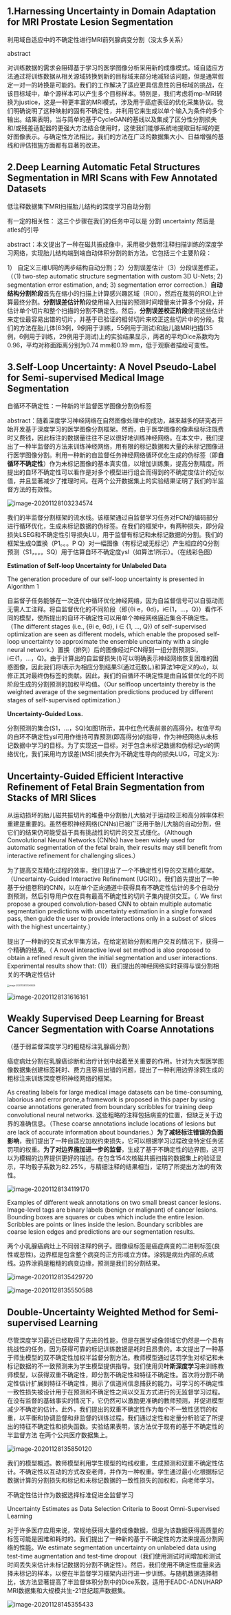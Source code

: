 ## 1.Harnessing Uncertainty in Domain Adaptation for MRI Prostate Lesion Segmentation

利用域自适应中的不确定性进行MRI前列腺病变分割（没太多关系）



abstract 

对训练数据的需求会阻碍基于学习的医学图像分析采用新的成像模式。域自适应方法通过将训练数据从相关源域转换到新的目标域来部分地减轻该问题，但是通常假定一对一的转换是可能的。我们的工作解决了适应更具信息性的目标域的挑战，在该目标域中，单个源样本可以产生多个目标样本。特别是，我们考虑将mp-MRI转换为justice，这是一种更丰富的MRI模式，涉及用于癌症表征的优化采集协议。我们明确说明了这种映射的固有不确定性，并利用它来生成以单个输入为条件的多个输出。结果表明，当与简单的基于CycleGAN的基线以及集成了区分性分割损失和/或残差适配器的更强大方法结合使用时，这使我们能够系统地提取目标域的更好图像表示。与确定性方法相比，我们的方法在广泛的数据集大小、日益增强的基线和评估措施方面都有显著的改进。





## 2.Deep Learning Automatic Fetal Structures Segmentation in MRI Scans with Few Annotated Datasets

低注释数据集下MRI扫描胎儿结构的深度学习自动分割

有一定的相关性： 这三个步骤在我们的任务中可以是 分割 uncertainty 然后是atles的引导

abstract：本文提出了一种在磁共振成像中，采用极少数带注释扫描训练的深度学习网络，实现胎儿结构端到端自动体积分割的新方法。它包括三个主要阶段：

1） 自定义三维U网的两步结构自动分割；2）分割误差估计（3）分段误差修正。（（1) two-step automatic structure segmentation with custom 3D U-Nets; 2) segmentation error estimation, and; 3) segmentation error correction.）**自动结构分割阶段**首先在缩小的扫描上计算感兴趣区域（ROI），然后在裁剪的ROI上计算最终分割。**分割误差估计阶**段使用输入扫描的预测时间增量来计算多个分段，并估计单个切片和整个扫描的分割不确定性。然后，**分割误差校正阶段**使用这些估计来定位最容易出错的切片，并基于已验证的相邻切片来校正这些切片中的分段。我们的方法在胎儿体(63例，9例用于训练，55例用于测试)和胎儿脑MRI扫描(35例，6例用于训练，29例用于测试)上的实验结果显示，两者的平均Dice系数均为0.96，平均对称面距离分别为0.74 mm和0.19 mm，低于观察者描绘可变性。



## 3.Self-Loop Uncertainty: A Novel Pseudo-Label for Semi-supervised Medical Image Segmentation

自循环不确定性：一种新的半监督医学图像分割伪标签



abstract：随着深度学习神经网络在自然图像处理中的成功，越来越多的研究者开始开发基于深度学习的医学图像分割框架。然而，由于医学图像的像素级标注既费时又费钱，因此标注的数据量往往不足以很好地训练神经网络。在本文中，我们提出了一种半监督的方法来训练神经网络，用有限的标记数据和大量的未标记图像进行医学图像分割。利用一种新的自监督任务神经网络循环优化生成的伪标签（即**自循环不确定性**）作为未标记图像的基本真实值，以增加训练集，提高分割精度。所提出的自环不确定性可以看作是对多个模型进行组合而得到的不确定度估计的近似值，并且显著减少了推理时间。在两个公开数据集上的实验结果证明了我们的半监督方法的有效性。



![image-20201128103234574](不确定性的论文合集.assets/image-20201128103234574.png)



我们的半监督分割框架的流水线。该框架通过自监督学习任务对FCN的编码部分进行循环优化，生成未标记数据的伪标签。在我们的框架中，有两种损失，即分段损失LSEG和不确定性引导损失LU，用于监督有标记和未标记数据的分割。我们的框架生成Q置换（P1。。。P Q）对一幅图像（有标记或无标记）产生相应的Q分割预测（S1，。。。SQ）用于估算自环不确定度ysl（如算法1所示）。（在线彩色图）

**Estimation of Self-loop Uncertainty for Unlabeled Data**

The generation procedure of our self-loop uncertainty is presented in Algorithm 1

自监督子任务能够在一次迭代中循环优化神经网络，因为自监督信号可以自驱动而无需人工注释。将自监督优化的不同阶段（即{θi e，θd}，i∈{1，…，Q}）看作不同的模型，使所提出的自环不确定性可以用单个神经网络逼近集合不确定性。（The different stages (i.e., {θi e, θd}, i ∈ {1, ..., Q}) of self-supervised optimization are seen as different models, which enable the proposed self-loop uncertainty to approximate the ensemble uncertainty with a single neural network.）置换（排列）后的图像经过FCN得到一组分割预测Si，i∈{1，…，Q}。由于计算出的自监督损失(l)可以明确表示神经网络恢复困难的困惑图像，因此我们将l表示为相应分割结果S(通过范数(。)和算法1中定义的ω)，以修正其对最终伪标签的贡献。因此，我们的自循环不确定性是由自监督优化的不同阶段生成的分割预测的加权平均值。（Our selfloop uncertainty thereby is the weighted average of the segmentation predictions produced by different stages of self-supervised optimization.）

**Uncertainty-Guided Loss.**

分割预测的集合(S1，...，SQ}如图1所示，其中红色代表前景的高得分。权值平均的自环不确定性ysl可用作维持可靠预测(即高得分)的指导，作为神经网络从未标记数据中学习的目标。为了实现这一目标，对于包含未标记数据和伪标记ysl的网络优化，我们采用均方误差(MSE)损失作为不确定性导向的损失LUG，可定义为:





## Uncertainty-Guided Efficient Interactive Refinement of Fetal Brain Segmentation from Stacks of MRI Slices

从运动损坏的胎儿磁共振切片的堆叠中分割胎儿大脑对于运动校正和高分辨率体积重建是重要的。虽然卷积神经网络(CNNs)已被广泛用于胎儿大脑的自动分割，但它们的结果仍可能受益于具有挑战性的切片的交互式细化。（Although Convolutional Neural Networks (CNNs) have been widely used for automatic segmentation of the fetal brain, their results may still benefit from interactive refinement for challenging slices.）

为了提高交互精化过程的效率，我们提出了一个不确定性引导的交互精化框架。（Uncertainty-Guided Interactive Refinement (UGIR)）。我们首先提出了一种基于分组卷积的CNN，以在单个正向通道中获得具有不确定性估计的多个自动分割预测，然后引导用户仅在具有最高不确定性的切片子集内提供交互。（. We first propose a grouped convolution-based CNN to obtain multiple automatic segmentation predictions with uncertainty estimation in a single forward pass, then guide the user to provide interactions only in a subset of slices with the highest uncertainty.）

提出了一种新的交互式水平集方法，在给定初始分割和用户交互的情况下，获得一个精确的结果。（ A novel interactive level set method is also proposed to obtain a refined result given the initial segmentation and user interactions. Experimental results show that: (1)）我们提出的神经网络实时获得与误分割相关的不确定性估计

<img src="不确定性的论文合集.assets/image-20201128131249928.png" alt="image-20201128131249928" style="zoom:33%;" />



![image-20201128131616161](不确定性的论文合集.assets/image-20201128131616161.png)



## Weakly Supervised Deep Learning for Breast Cancer Segmentation with Coarse Annotations

（基于弱监督深度学习的粗糙标注乳腺癌分割）

癌症病灶分割在乳腺癌诊断和治疗计划中起着至关重要的作用。针对为大型医学图像数据集创建标签耗时、费力且容易出错的问题，提出了一种利用边界涂鸦生成的粗标注来训练深度卷积神经网络的框架。

As creating labels for large medical image datasets can be time-consuming, laborious and error prone,a framework is proposed in this paper by using coarse annotations generated from boundary scribbles for training deep convolutional neural networks. 这些粗略的注释包括病变的位置，但缺乏关于边界的准确信息。（These coarse annotations include locations of lesions but are lack of accurate information about boundaries.）**为了减轻标注错误的负面影响**，我们提出了一种自适应加权约束损失，它可以根据学习过程改变特定任务惩罚项的权重。**为了对边界施加进一步的监督**，生成了基于不确定性的边界图，这可以为模糊的边界提供更好的描述。在包含154次核磁共振扫描的数据集上的验证显示，平均骰子系数为82.25%，与精细注释的结果相当，证明了所提出方法的有效性。

![image-20201128134119170](不确定性的论文合集.assets/image-20201128134119170.png)

Examples of different weak annotations on two small breast cancer lesions. Image-level tags are binary labels (benign or malignant) of cancer lesions. Bounding boxes are squares or cubes which include the entire lesion. Scribbles are points or lines inside the lesion. Boundary scribbles are coarse lesion edges and predictions are our segmentation results.

两个小乳腺癌病灶上不同弱注释的例子。图像级标签是癌症病变的二进制标签(良性或恶性)。边界框是包含整个病变的正方形或立方体。涂鸦是病灶内部的点或线。边界涂鸦是粗糙的病变边缘，预测是我们的分割结果。

![image-20201128135429720](不确定性的论文合集.assets/image-20201128135429720.png)

![image-20201128135550588](不确定性的论文合集.assets/image-20201128135550588.png)







## Double-Uncertainty Weighted Method for Semi-supervised Learning

尽管深度学习最近已经取得了先进的性能，但是在医学成像领域它仍然是一个具有挑战性的任务，因为获得可靠的标记训练数据是耗时且昂贵的。本文提出了一种基于师生模型的双不确定性加权半监督分割方法。教师模型通过惩罚学生对标记和未标记数据的不一致预测来为学生模型提供指导。我们使用贝**叶斯深度学习**来训练教师模型，以获得双重不确定性，即分割不确定性和特征不确定性。首次将分割不确定性估计扩展到特征不确定性，揭示了信道间信息捕获的能力。可学习的不确定性一致性损失被设计用于在预测和不确定性之间以交互方式进行的无监督学习过程。在没有监督的基础事实的情况下，它仍然可以激励更准确的教师预测，并促进模型减少不确定的估计。此外，我们提出的双重不确定性作为每个不一致性惩罚的权重，以平衡和协调监督和非监督的训练过程。我们通过定性和定量分析验证了所提出的特征不确定性和损失函数。实验结果表明，该方法优于现有的基于不确定性的半监督方法 在两个公共医疗数据集上。



![image-20201128135850120](不确定性的论文合集.assets/image-20201128135850120.png)

我们的模型概述。教师模型利用学生模型的均线权重，生成预测和双重不确定性估计。不确定性以互动的方式改变老师，并作为一种权重。学生通过最小化根据标记数据计算的分割损失和标记和未标记数据的一致性损失的加权和，向老师学习。



不确定性估计作为数据选择标准促进全监督学习

Uncertainty Estimates as Data Selection Criteria to Boost Omni-Supervised Learning

对于许多医疗应用来说，常规地获得大量的成像数据，但是为该数据获得高质量的标签可能是困难和耗时的。我们提出了一种新的基于不确定性的方法来提高分割网络的性能。We estimate segmentation uncertainty on unlabeled data using test-time augmentation and test-time dropout（我们使用测试时间增加和测试时间丢失来估计未标记数据的分割不确定性）。然后，我们使用不确定性度量来选择未标记的样本，以便在半监督学习框架内进行进一步训练。与随机数据选择相比，该方法显著提高了半监督体积分割中的Dice系数，适用于EADC-ADNI/HARP MRI数据集和大规模共生-21世纪超声数据集。

![image-20201128145355433](不确定性的论文合集.assets/image-20201128145355433.png)



